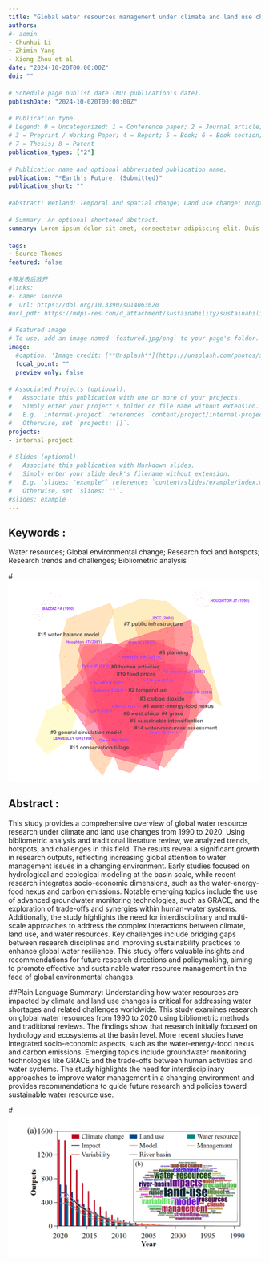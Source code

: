 ```yaml
---
title: "Global water resources management under climate and land use changes: emerging trends and future perspectives"
authors:
#- admin
- Chunhui Li
- Zhimin Yang
- Xiong Zhou et al
date: "2024-10-20T00:00:00Z"
doi: ""

# Schedule page publish date (NOT publication's date).
publishDate: "2024-10-020T00:00:00Z"

# Publication type.
# Legend: 0 = Uncategorized; 1 = Conference paper; 2 = Journal article;
# 3 = Preprint / Working Paper; 4 = Report; 5 = Book; 6 = Book section;
# 7 = Thesis; 8 = Patent
publication_types: ["2"]

# Publication name and optional abbreviated publication name.
publication: "*Earth's Future. (Submitted)"
publication_short: ""

#abstract: Wetland; Temporal and spatial change; Land use change; Dongting Lake Basin

# Summary. An optional shortened abstract.
summary: Lorem ipsum dolor sit amet, consectetur adipiscing elit. Duis posuere tellus ac convallis placerat. Proin tincidunt magna sed ex sollicitudin condimentum.

tags:
- Source Themes
featured: false

#等发表后放开
#links:
#- name: source
#  url: https://doi.org/10.3390/su14063620
#url_pdf: https://mdpi-res.com/d_attachment/sustainability/sustainability-14-03620/article_deploy/sustainability-14-03620.pdf

# Featured image
# To use, add an image named `featured.jpg/png` to your page's folder. 
image:
  #caption: 'Image credit: [**Unsplash**](https://unsplash.com/photos/s9CC2SKySJM)'
  focal_point: ""
  preview_only: false

# Associated Projects (optional).
#   Associate this publication with one or more of your projects.
#   Simply enter your project's folder or file name without extension.
#   E.g. `internal-project` references `content/project/internal-project/index.md`.
#   Otherwise, set `projects: []`.
projects:
- internal-project

# Slides (optional).
#   Associate this publication with Markdown slides.
#   Simply enter your slide deck's filename without extension.
#   E.g. `slides: "example"` references `content/slides/example/index.md`.
#   Otherwise, set `slides: ""`.
#slides: example
---
```



## Keywords :
Water resources; Global environmental change; Research foci and hotspots; Research trends and challenges; Bibliometric analysis


#![png](./index_2_0.png)


## Abstract :
This study provides a comprehensive overview of global water resource research under climate and land use changes from 1990 to 2020. Using bibliometric analysis and traditional literature review, we analyzed trends, hotspots, and challenges in this field. The results reveal a significant growth in research outputs, reflecting increasing global attention to water management issues in a changing environment. Early studies focused on hydrological and ecological modeling at the basin scale, while recent research integrates socio-economic dimensions, such as the water-energy-food nexus and carbon emissions. Notable emerging topics include the use of advanced groundwater monitoring technologies, such as GRACE, and the exploration of trade-offs and synergies within human-water systems. Additionally, the study highlights the need for interdisciplinary and multi-scale approaches to address the complex interactions between climate, land use, and water resources. Key challenges include bridging gaps between research disciplines and improving sustainability practices to enhance global water resilience. This study offers valuable insights and recommendations for future research directions and policymaking, aiming to promote effective and sustainable water resource management in the face of global environmental changes.

##Plain Language Summary:
Understanding how water resources are impacted by climate and land use changes is critical for addressing water shortages and related challenges worldwide. This study examines research on global water resources from 1990 to 2020 using bibliometric methods and traditional reviews. The findings show that research initially focused on hydrology and ecosystems at the basin level. More recent studies have integrated socio-economic aspects, such as the water-energy-food nexus and carbon emissions. Emerging topics include groundwater monitoring technologies like GRACE and the trade-offs between human activities and water systems. The study highlights the need for interdisciplinary approaches to improve water management in a changing environment and provides recommendations to guide future research and policies toward sustainable water resource use.

#![png](./index_1_0.png)

